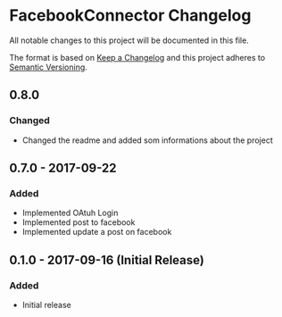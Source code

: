 # FacebookConnector Changelog

All notable changes to this project will be documented in this file.

The format is based on [Keep a Changelog](http://keepachangelog.com/) and this project adheres to [Semantic Versioning](http://semver.org/).

## 0.8.0
### Changed
   - Changed the readme and added som informations about the project


## 0.7.0 - 2017-09-22
### Added
  - Implemented OAtuh Login
  - Implemented post to facebook
  - Implemented update a post on facebook

## 0.1.0 - 2017-09-16 (Initial Release)
### Added
 - Initial release

